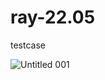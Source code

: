 # ray-22.05
testcase

 
![Untitled 001](https://github.com/AntonyCatcher/ray-22.05/assets/106928418/215644e6-8b1f-459c-96bf-0a9d38eea78f)
